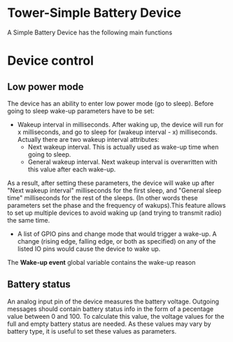 # Tower-Simple Battery Device
A Simple Battery Device has the following main functions

Device control
==============

Low power mode
--------------
The device has an ability to enter low power mode (go to sleep). Before going to sleep wake-up parameters have to be set:
- Wakeup interval in milliseconds. After waking up, the device will run for x milliseconds, and go to sleep for (wakeup interval - x) milliseconds. Actually there are two wakeup interval attributes:
  - Next wakeup interval. This is actually used as wake-up time when going to sleep.
  - General wakeup interval.  Next wakeup interval is overwritten with this value after each wake-up.

As a result, after setting these parameters, the device will wake up after "Next wakeup interval" milliseconds for the first sleep, and "General sleep time" milliseconds for the rest of the sleeps. (In other words these parameters set the phase and the frequency of wakups).This feature allows to set up multiple devices to avoid waking up (and trying to transmit radio) the same time.
- A list of GPIO pins and change mode that would trigger a wake-up. A change (rising edge, falling edge, or both as specified) on any of the listed IO pins would cause the device to wake up.

The **Wake-up event** global variable contains the wake-up reason

Battery status
--------------
An analog input pin of the device measures the battery voltage. Outgoing messages should contain battery status info in the form of a pecentage value between 0 and 100. To calculate this value, the voltage values for the full and empty battery status are needed. As these values may vary by battery type, it is useful to set these values as parameters.

